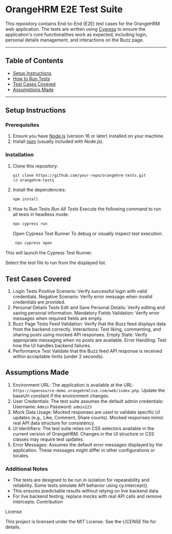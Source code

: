 # OrangeHRM E2E Test Suite

This repository contains End-to-End (E2E) test cases for the OrangeHRM web application. The tests are written using [Cypress](https://www.cypress.io/) to ensure the application's core functionalities work as expected, including login, personal details management, and interactions on the Buzz page.

---

## Table of Contents

- [Setup Instructions](#setup-instructions)
- [How to Run Tests](#how-to-run-tests)
- [Test Cases Covered](#test-cases-covered)
- [Assumptions Made](#assumptions-made)

---

## Setup Instructions

### Prerequisites

1. Ensure you have [Node.js](https://nodejs.org/) (version 16 or later) installed on your machine.
2. Install [npm](https://www.npmjs.com/) (usually included with Node.js).

### Installation

1. Clone this repository:

   ```bash
   git clone https://github.com/your-repo/orangehrm-tests.git
   cd orangehrm-tests

   ```
2. Install the dependencies:

   ```bash
   npm install

   ```
3. How to Run Tests
   *Run All Tests*
   Execute the following command to run all tests in headless mode:

   ```bash
   npx cypress run
   ```

   Open Cypress Test Runner
   To debug or visually inspect test execution:

   ```bash
    npx cypress open
   ```

This will launch the Cypress Test Runner.

Select the test file to run from the displayed list.

## Test Cases Covered

1. Login Tests
   Positive Scenario: Verify successful login with valid credentials.
   Negative Scenario: Verify error message when invalid credentials are provided.
2. Personal Details Tests
   Edit and Save Personal Details: Verify editing and saving personal information.
   Mandatory Fields Validation: Verify error messages when required fields are empty.
3. Buzz Page Tests
   Feed Validation: Verify that the Buzz feed displays data from the backend correctly.
   Interactions: Test liking, commenting, and sharing posts using mocked API responses.
   Empty State: Verify appropriate messaging when no posts are available.
   Error Handling: Test how the UI handles backend failures.
4. Performance Test
   Validate that the Buzz feed API response is received within acceptable limits (under 2 seconds).

## Assumptions Made

1. Environment URL: The application is available at the URL: `https://opensource-demo.orangehrmlive.com/web/index.php`. Update the baseUrl constant if the environment changes.
2. User Credentials: The test suite assumes the default admin credentials:
   Username: `Admin`
   Password: `admin123`
3. Mock Data Usage: Mocked responses are used to validate specific UI updates (e.g., Like, Comment, Share counts). Mocked responses mimic real API data structure for consistency.
4. UI Identifiers: The test suite relies on CSS selectors available in the current version of OrangeHRM. Changes in the UI structure or CSS classes may require test updates.
5. Error Messages: Assumes the default error messages displayed by the application. These messages might differ in other configurations or locales.

### Additional Notes

* The tests are designed to be run in isolation for repeatability and reliability.
  Some tests simulate API behavior using cy.intercept().
* This ensures predictable results without relying on live backend data.
* For live backend testing, replace mocks with real API calls and remove intercepts.
  Contribution

License

This project is licensed under the MIT License. See the LICENSE file for details.
